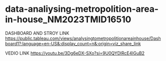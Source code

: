# data-analiysing-metropolition-area-in-house_NM2023TMID16510


DASHBOARD AND STROY LINK
https://public.tableau.com/views/analysingtometropolitionareainhouse/Dashboard1?:language=en-US&:display_count=n&:origin=viz_share_link

VEDIO LINK
https://youtu.be/3Dg6eDX-SXo?si=9U0QYDlRcE4IGuB2

